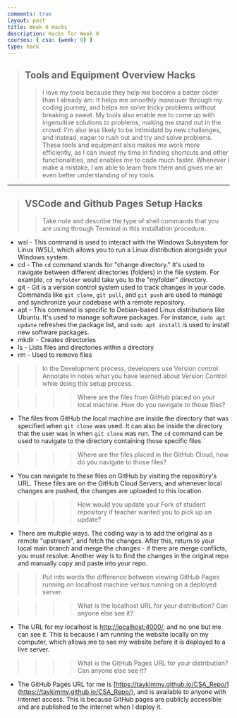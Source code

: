 ```yaml
---
comments: true
layout: post
title: Week 0 Hacks
description: Hacks for Week 0
courses: { csa: {week: 0} }
type: hack
---
```

> ## Tools and Equipment Overview Hacks
>>I love my tools because they help me become a better coder than I already am. It helps me smoothly maneuver through my coding journey, and helps me solve tricky problems without breaking a sweat. My tools also enable me to come up with ingenuitive solutions to problems, making me stand out in the crowd. I'm also less likely to be intimidatd by new challenges, and instead, eager to rush out and try and solve problems. These tools and equipment also makes me work more efficiently, as I can invest my time in finding shortcuts and other functionalities, and enables me to code much faster. Whenever I make a mistake, I am able to learn from them and gives me an even better understanding of my tools.

---

> ## VSCode and Github Pages Setup Hacks
>>Take note and describe the type of shell commands that you are using through Terminal in this installation procedure.
- wsl - This command is used to interact with the Windows Subsystem for Linux (WSL), which allows you to run a Linux distribution alongside your Windows system.
- cd - The `cd` command stands for "change directory." It's used to navigate between different directories (folders) in the file system. For example, `cd myfolder` would take you to the "myfolder" directory.
- git -  Git is a version control system used to track changes in your code. Commands like `git clone`, `git pull`, and `git push` are used to manage and synchronize your codebase with a remote repository.
- apt -  This command is specific to Debian-based Linux distributions like Ubuntu. It's used to manage software packages. For instance, `sudo apt update` refreshes the package list, and `sudo apt install` is used to install new software packages.
- mkdir - Creates directories
- ls - Lists files and directories within a directory
- rm - Used to remove files

>>In the Development process, developers use Version control. Annotate in notes what you have learned about Version Control while doing this setup process.

>>>>Where are the files from GitHub placed on your local machine. How do you navigate to those files?
- The files from GitHub the local machine are inside the directory that was specified when `git clone` was used. It can also be inside the directory that the user was in when `git clone` was run. The `cd` command can be used to navigate to the directory containing those specific files.

>>>>Where are the files placed in the GitHub Cloud, how do you navigate to those files?
- You can navigate to these files on GitHub by visiting the repository's URL. These files are on the GitHub Cloud Servers, and whenever local changes are pushed, the changes are uploaded to this location.

>>>>How would you update your Fork of student repository if teacher wanted you to pick up an update?
- There are multiple ways. The coding way is to add the original as a remote "upstream", and fetch the changes. After this, return to your local main branch and merge the changes - if there are merge conflicts, you must resolve. Another way is to find the changes in the original repo and manually copy and paste into your repo.

>>Put into words the difference between viewing GitHub Pages running on localhost machine versus running on a deployed server.

>>>>What is the localhost URL for your distribution? Can anyone else see it?
- The URL for my localhost is [http://localhost:4000/](http://localhost:4000/), and no one but me can see it. This is because I am running the website locally on my computer, which allows me to see my website before it is deployed to a live server.

>>>>What is the GitHub Pages URL for your distribution? Can anyone else see it?
- The GitHub Pages URL for me is [https://taykimmy.github.io/CSA_Repo/](https://taykimmy.github.io/CSA_Repo/), and is available to anyone with internet access. This is because GitHub pages are publicly accessible and are published to the internet when I deploy it.